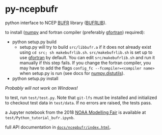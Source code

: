 # py-ncepbufr
python interface to NCEP [BUFR](https://en.wikipedia.org/wiki/BUFR) library
([BUFRLIB](http://www.nco.ncep.noaa.gov/sib/decoders/BUFRLIB/toc/)).

to install ([numpy](http://numpy.org) and fortran compiler (preferably 
[gfortran](https://gcc.gnu.org/wiki/GFortran)) required):

* python setup.py build
   - setup.py will try to build `src/libbufr.a` if it does not
already exist using `cd src; sh makebufrlib.sh`. `src/makebufrlib.sh`
is set up to use [gfortran](https://gcc.gnu.org/wiki/GFortran) by default.  You can
edit `src/makebufrlib.sh` and run it manually if this step fails.
If you change the fortran compiler, you may have to add the 
flags `config_fc --fcompiler=<compiler name>` when setup.py is run
(see docs for [numpy.distutils](http://docs.scipy.org/doc/numpy-dev/f2py/distutils.html)).
* python setup.py install

*Probably will not work on Windows!*

to test, run `test/test.py`. Note that `git-lfs` must be installed and initialized
to checkout test data in `test/data`. If no errors are raised, the tests pass.

a Jupyter notebook from the 2018 [NOAA Modelling Fair](https://nbviewer.jupyter.org/urls/polar.ncep.noaa.gov/ngmmf_python/Python_tutorial_bufr.ipynb) is available at `test/Python_tutorial_bufr.ipynb`.

full API documentation in [`docs/ncepbufr/index.html`](http://htmlpreview.github.io/?https://github.com/JCSDA/py-ncepbufr/blob/master/docs/ncepbufr/index.html).
